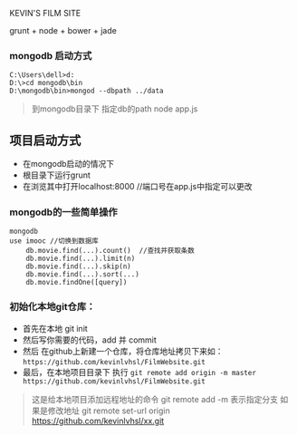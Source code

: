 KEVIN'S FILM SITE

grunt + node + bower + jade



### mongodb 启动方式
```
C:\Users\dell>d:
D:\>cd mongodb\bin
D:\mongodb\bin>mongod --dbpath ../data  
```
> 到mongodb目录下 指定db的path 
node app.js

## 项目启动方式
+ 在mongodb启动的情况下
+ 根目录下运行grunt
+ 在浏览其中打开localhost:8000   //端口号在app.js中指定可以更改


### mongodb的一些简单操作

```
mongodb
use imooc //切换到数据库
    db.movie.find(...).count()  //查找并获取条数
    db.movie.find(...).limit(n)
    db.movie.find(...).skip(n)
    db.movie.find(...).sort(...)
    db.movie.findOne([query])

```


### 初始化本地git仓库：
+ 首先在本地 git init
+ 然后写你需要的代码，add 并 commit
+ 然后 在github上新建一个仓库，将仓库地址拷贝下来如：`https://github.com/kevinlvhsl/FilmWebsite.git`
+ 最后，在本地项目目录下 执行 `git remote add origin -m master https://github.com/kevinlvhsl/FilmWebsite.git`
 
> 这是给本地项目添加远程地址的命令 git remote add    -m 表示指定分支
> 如果是修改地址 git remote set-url origin https://github.com/kevinlvhsl/xx.git
